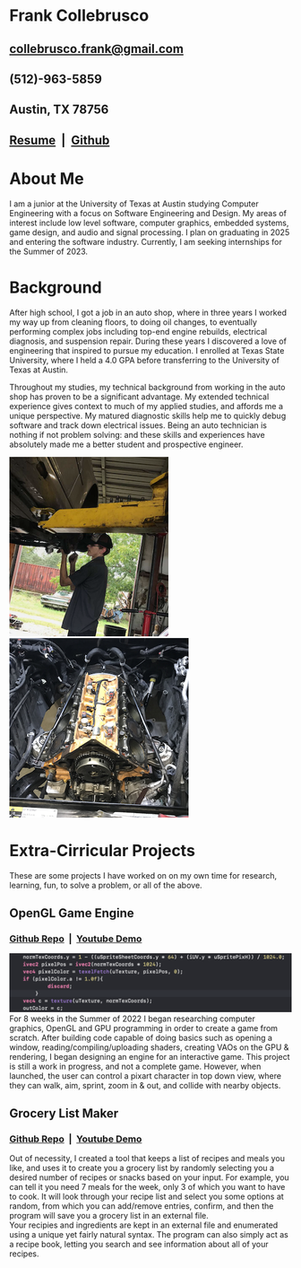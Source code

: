 # Frank Collebrusco
## collebrusco.frank@gmail.com
## (512)-963-5859
## Austin, TX 78756
## [Resume](https://drive.google.com/uc?id=1a0R4pNb9xapC8YmqukClF14nWq5w4CvP&export=download) &nbsp;|&nbsp; [Github](https://github.com/collebrusco)
# About Me
I am a junior at the University of Texas at Austin studying Computer Engineering with a focus on Software Engineering and Design. My areas of interest include low level software, computer graphics, embedded systems, game design, and audio and signal processing. I plan on graduating in 2025 and entering the software industry. Currently, I am seeking internships for the Summer of 2023.  
    
  
# Background
After high school, I got a job in an auto shop, where in three years I worked my way up from cleaning floors, to doing oil changes, to eventually performing complex jobs including top-end engine rebuilds, electrical diagnosis, and suspension repair. During these years I discovered a love of engineering that inspired to pursue my education. I enrolled at Texas State University, where I held a 4.0 GPA before transferring to the University of Texas at Austin.  

Throughout my studies, my technical background from working in the auto shop has proven to be a significant advantage. My extended technical experience gives context to much of my applied studies, and affords me a unique perspective. My matured diagnostic skills help me to quickly debug software and track down electrical issues. Being an auto technician is nothing if not problem solving: and these skills and experiences have absolutely made me a better student and prospective engineer.  
   
![Me in the Shop](/docs/assets/images/me_working_on_merc_small.PNG) ![Hemi Rebuild](/docs/assets/images/hemi_rebuild_small.png)   

# Extra-Cirricular Projects
These are some projects I have worked on on my own time for research, learning, fun, to solve a problem, or all of the above.
## OpenGL Game Engine
### [Github Repo](https://github.com/collebrusco/opengl-game-engine) &nbsp;|&nbsp; [Youtube Demo](https://youtu.be/hJseGaKIq68)   
![OpenGL Shader Code](/docs/assets/images/shader_code_eg.png)
For 8 weeks in the Summer of 2022 I began researching computer graphics, OpenGL and GPU programming in order to create a game from scratch. After building code capable of doing basics such as opening a window, reading/compiling/uploading shaders, creating VAOs on the GPU & rendering, I began designing an engine for an interactive game. This project is still a work in progress, and not a complete game. However, when launched, the user can control a pixart character in top down view, where they can walk, aim, sprint, zoom in & out, and collide with nearby objects.   

## Grocery List Maker
### [Github Repo](https://github.com/collebrusco/grocery-list-maker) &nbsp;|&nbsp; [Youtube Demo](https://youtu.be/nFomeJMN-k0)
Out of necessity, I created a tool that keeps a list of recipes and meals you like, and uses it to create you a grocery list by randomly selecting you a desired number of recipes or snacks based on your input. For example, you can tell it you need 7 meals for the week, only 3 of which you want to have to cook. It will look through your recipe list and select you some options at random, from which you can add/remove entries, confirm, and then the program will save you a grocery list in an external file.   
Your recipies and ingredients are kept in an external file and enumerated using a unique yet fairly natural syntax. The program can also simply act as a recipe book, letting you search and see information about all of your recipes.
